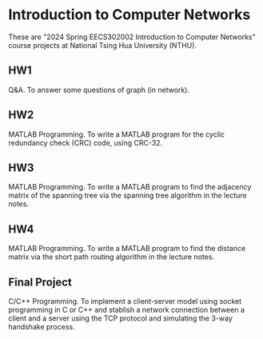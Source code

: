# Introduction to Computer Networks
These are "2024 Spring EECS302002 Introduction to Computer Networks" course projects at National Tsing Hua University (NTHU).

## HW1
Q&A. To answer some questions of graph (in network). 

## HW2
MATLAB Programming. To write a MATLAB program for the cyclic redundancy check (CRC) code, using CRC-32.

## HW3
MATLAB Programming. To write a MATLAB program to find the adjacency matrix of the spanning tree via the spanning tree algorithm in the lecture notes.

## HW4
MATLAB Programming. To write a MATLAB program to find the distance matrix via the short path routing algorithm in the lecture notes.

## Final Project
C/C++ Programming. To implement a client-server model using socket programming in C or C++ and stablish a network connection between a client and a server using the TCP protocol and simulating the 3-way handshake process.